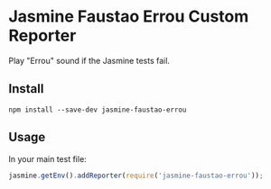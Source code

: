# Jasmine Faustao Errou Custom Reporter

Play "Errou" sound if the Jasmine tests fail.

## Install

    npm install --save-dev jasmine-faustao-errou

## Usage

In your main test file:
```javascript
jasmine.getEnv().addReporter(require('jasmine-faustao-errou'));
```
